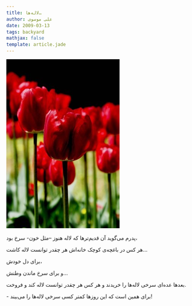 ```yaml
---
title: لاله‌ها…
author: علی موسوی
date: 2009-03-13
tags: backyard
mathjax: false
template: article.jade
---
```


![tulips_by_Nekibuya](./tulips_by_Nekibuya.jpg)

پدرم می‌گوید آن قدیم‌تر‌ها که لاله هنوز –مثل خون\- سرخ بود،

هر کس در باغچه‌ی کوچک خانه‌اش هر چقدر توانست لاله کاشت…

برای دل خودش،

و برای سرخ ماندن وطنش…

بعدها عده‌ای سرخی لاله‌ها را خریدند و هر کس هر چقدر توانست لاله کند و فروخت.

\- برای همین است که این روزها کمتر کسی سرخی لاله‌ها را می‌بیند!
